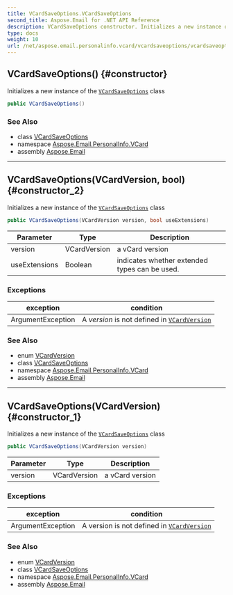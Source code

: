 ```yaml
---
title: VCardSaveOptions.VCardSaveOptions
second_title: Aspose.Email for .NET API Reference
description: VCardSaveOptions constructor. Initializes a new instance of the VCardSaveOptions class
type: docs
weight: 10
url: /net/aspose.email.personalinfo.vcard/vcardsaveoptions/vcardsaveoptions/
---
```

## VCardSaveOptions() {#constructor}

Initializes a new instance of the [`VCardSaveOptions`](../) class

```csharp
public VCardSaveOptions()
```

### See Also

* class [VCardSaveOptions](../)
* namespace [Aspose.Email.PersonalInfo.VCard](../../vcardsaveoptions/)
* assembly [Aspose.Email](../../../)

---

## VCardSaveOptions(VCardVersion, bool) {#constructor_2}

Initializes a new instance of the [`VCardSaveOptions`](../) class

```csharp
public VCardSaveOptions(VCardVersion version, bool useExtensions)
```

| Parameter | Type | Description |
| --- | --- | --- |
| version | VCardVersion | a vCard version |
| useExtensions | Boolean | indicates whether extended types can be used. |

### Exceptions

| exception | condition |
| --- | --- |
| ArgumentException | A *version* is not defined in [`VCardVersion`](../../vcardversion/) |

### See Also

* enum [VCardVersion](../../vcardversion/)
* class [VCardSaveOptions](../)
* namespace [Aspose.Email.PersonalInfo.VCard](../../vcardsaveoptions/)
* assembly [Aspose.Email](../../../)

---

## VCardSaveOptions(VCardVersion) {#constructor_1}

Initializes a new instance of the [`VCardSaveOptions`](../) class

```csharp
public VCardSaveOptions(VCardVersion version)
```

| Parameter | Type | Description |
| --- | --- | --- |
| version | VCardVersion | a vCard version |

### Exceptions

| exception | condition |
| --- | --- |
| ArgumentException | A version is not defined in [`VCardVersion`](../../vcardversion/) |

### See Also

* enum [VCardVersion](../../vcardversion/)
* class [VCardSaveOptions](../)
* namespace [Aspose.Email.PersonalInfo.VCard](../../vcardsaveoptions/)
* assembly [Aspose.Email](../../../)


